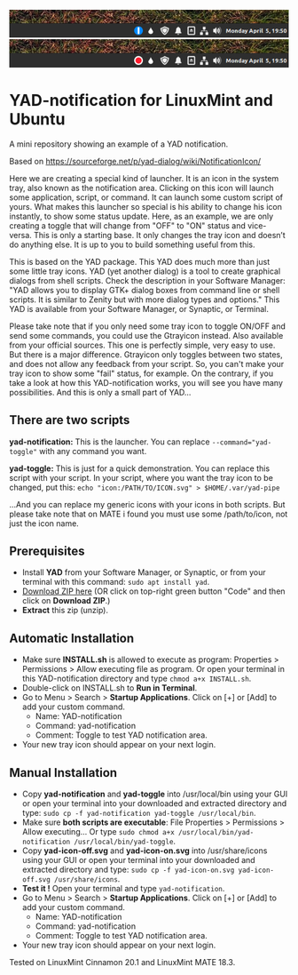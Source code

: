 ![YAD-notification-on preview](YAD-notification-on.png)
![YAD-notification-off preview](YAD-notification-off.png)
# YAD-notification for LinuxMint and Ubuntu
A mini repository showing an example of a YAD notification.

Based on https://sourceforge.net/p/yad-dialog/wiki/NotificationIcon/

Here we are creating a special kind of launcher. It is an icon in the system tray, also known as the notification area. Clicking on this icon will launch some application, script, or command. It can launch some custom script of yours. What makes this launcher so special is his ability to change his icon instantly, to show some status update. Here, as an example, we are only creating a toggle that will change from "OFF" to "ON" status and vice-versa. This is only a starting base. It only changes the tray icon and doesn’t do anything else. It is up to you to build something useful from this.

This is based on the YAD package. This YAD does much more than just some little tray icons. YAD (yet another dialog) is a tool to create graphical dialogs from shell scripts. Check the description in your Software Manager: "YAD allows you to display GTK+ dialog boxes from command line or shell scripts. It is similar to Zenity but with more dialog types and options." This YAD is available from your Software Manager, or Synaptic, or Terminal.

Please take note that if you only need some tray icon to toggle ON/OFF and send some commands, you could use the Gtrayicon instead. Also available from your official sources. This one is perfectly simple, very easy to use. But there is a major difference. Gtrayicon only toggles between two states, and does not allow any feedback from your script. So, you can't make your tray icon to show some "fail" status, for example. On the contrary, if you take a look at how this YAD-notification works, you will see you have many possibilities. And this is only a small part of YAD...

## There are two scripts

**yad-notification:** This is the launcher. You can replace `--command="yad-toggle"` with any command you want.

**yad-toggle:** This is just for a quick demonstration. You can replace this script with your script. In your script, where you want the tray icon to be changed, put this: `echo "icon:/PATH/TO/ICON.svg" > $HOME/.var/yad-pipe`

...And you can replace my generic icons with your icons in both scripts. But please take note that on MATE i found you must use some /path/to/icon, not just the icon name.

## Prerequisites
* Install **YAD** from your Software Manager, or Synaptic, or from your terminal with this command: `sudo apt install yad`.
* [Download ZIP here](https://github.com/SebastJava/yad-notification/archive/main.zip) (OR click on top-right green button "Code" and then click on **Download ZIP**.)
* **Extract** this zip (unzip).

## Automatic Installation
* Make sure **INSTALL.sh** is allowed to execute as program: Properties > Permissions > Allow executing file as program. Or open your terminal in this YAD-notification directory and type `chmod a+x INSTALL.sh`.
* Double-click on INSTALL.sh to **Run in Terminal**.
* Go to Menu > Search > **Startup Applications**. Click on [+] or [Add] to add your custom command.
  * Name: YAD-notification
  * Command: yad-notification
  * Comment: Toggle to test YAD notification area.
* Your new tray icon should appear on your next login.

## Manual Installation
* Copy **yad-notification** and **yad-toggle** into /usr/local/bin using your GUI or open your terminal into your downloaded and extracted directory and type: `sudo cp -f yad-notification yad-toggle /usr/local/bin`.
* Make sure **both scripts are executable**: File Properties > Permissions > Allow executing... Or type `sudo chmod a+x /usr/local/bin/yad-notification /usr/local/bin/yad-toggle`.
* Copy **yad-icon-off.svg** and **yad-icon-on.svg** into /usr/share/icons using your GUI or open your terminal into your downloaded and extracted directory and type: `sudo cp -f yad-icon-on.svg yad-icon-off.svg /usr/share/icons`.
* **Test it !** Open your terminal and type `yad-notification`. 
* Go to Menu > Search > **Startup Applications**. Click on [+] or [Add] to add your custom command.
  * Name: YAD-notification
  * Command: yad-notification
  * Comment: Toggle to test YAD notification area.
* Your new tray icon should appear on your next login.

Tested on LinuxMint Cinnamon 20.1 and LinuxMint MATE 18.3.